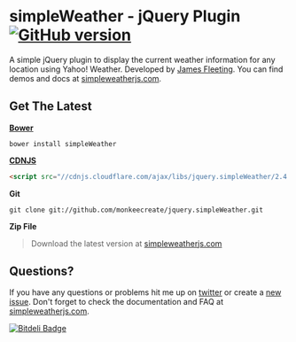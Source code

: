 # simpleWeather - jQuery Plugin [![GitHub version](https://badge.fury.io/gh/monkeecreate%2Fjquery.simpleWeather.png)](http://badge.fury.io/gh/monkeecreate%2Fjquery.simpleWeather)

A simple jQuery plugin to display the current weather information for any location using Yahoo! Weather. Developed by [James Fleeting](http://twitter.com/fleetingftw). You can find demos and docs at [simpleweatherjs.com](http://simpleweatherjs.com).

## Get The Latest
**[Bower](http://bower.io/)**
```shell
bower install simpleWeather
```

**[CDNJS](http://cdnjs.com/libraries/jquery.simpleWeather/)**
```html
<script src="//cdnjs.cloudflare.com/ajax/libs/jquery.simpleWeather/2.4.0/jquery.simpleWeather.min.js"></script>
```

**Git**
```shell
git clone git://github.com/monkeecreate/jquery.simpleWeather.git
```

**Zip File**
> Download the latest version at [simpleweatherjs.com](http://simpleweatherjs.com)

## Questions?
If you have any questions or problems hit me up on [twitter](http://twitter.com/fleetingftw) or create a [new issue](https://github.com/monkeecreate/jquery.simpleWeather/issues/new). Don't forget to check the documentation and FAQ at [simpleweatherjs.com](http://simpleweatherjs.com).


[![Bitdeli Badge](https://d2weczhvl823v0.cloudfront.net/monkeecreate/jquery.simpleweather/trend.png)](https://bitdeli.com/free "Bitdeli Badge")